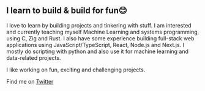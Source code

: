 
## I learn to build & build for fun😊

I love to learn by building projects and tinkering with stuff. I am interested and currently teaching myself Machine Learning and systems programming, using C, Zig and Rust. I also have some experience building full-stack web applications using JavaScript/TypeScript, React, Node.js and Next.js. I mostly do scripting with python and also use it for machine learning and data-related projects.

I like working on fun, exciting and challenging projects.

Find me on [Twitter](https://twitter.com/JosiasWing)
